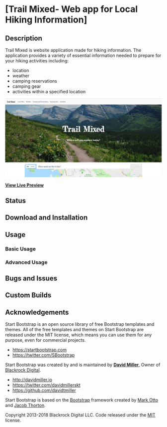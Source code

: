 # [Trail Mixed- Web app for Local Hiking Information]

## Description
Trail Mixed is website application made for hiking information. The application provides a variety of essential information needed to prepare for your hiking activities including:
* location
* weather
* camping reservations
* camping gear
* activities within a specified location

[![Landing Page Preview](/img/TrailMixed_website1.PNG)](/img/TrailMixed_website1.PNG)

**[View Live Preview](https://chuynh18.github.io/project01/)**

## Status


## Download and Installation


## Usage

### Basic Usage



### Advanced Usage


## Bugs and Issues



## Custom Builds




## Acknowledgements
Start Bootstrap is an open source library of free Bootstrap templates and themes. All of the free templates and themes on Start Bootstrap are released under the MIT license, which means you can use them for any purpose, even for commercial projects.

* https://startbootstrap.com
* https://twitter.com/SBootstrap

Start Bootstrap was created by and is maintained by **[David Miller](http://davidmiller.io/)**, Owner of [Blackrock Digital](http://blackrockdigital.io/).

* http://davidmiller.io
* https://twitter.com/davidmillerskt
* https://github.com/davidtmiller

Start Bootstrap is based on the [Bootstrap](http://getbootstrap.com/) framework created by [Mark Otto](https://twitter.com/mdo) and [Jacob Thorton](https://twitter.com/fat).

Copyright 2013-2018 Blackrock Digital LLC. Code released under the [MIT](https://github.com/BlackrockDigital/startbootstrap-landing-page/blob/gh-pages/LICENSE) license.
